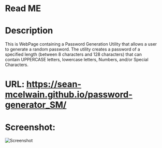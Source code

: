 # Read ME
# Description

This is WebPage containing a Password Generation Utility that allows a user to generate a random password.  The utility creates a password of a specified length (between 8 characters and 128 characters) that can contain UPPERCASE letters, lowercase letters, Numbers, and/or Special Characters. 

# URL: https://sean-mcelwain.github.io/password-generator_SM/

# Screenshot:

![Screenshot](https://sean-mcelwain.github.io/password-generator_SM/assets/images/screenshot.jpg)

